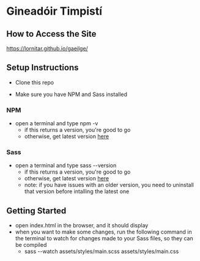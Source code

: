 # Gineadóir Timpistí

## How to Access the Site
https://lornitar.github.io/gaeilge/

## Setup Instructions
* Clone this repo

* Make sure you have NPM and Sass installed

### NPM
* open a terminal and type npm -v
    * if this returns a version, you're good to go
    * otherwise, get latest version [here](https://www.npmjs.com/get-npm)

### Sass
* open a terminal and type sass --version
    * if this returns a version, you're good to go
    * otherwise, get latest version [here](https://sass-lang.com/install)
    * note: if you have issues with an older version, you need to uninstall that version before intalling the latest one

## Getting Started
* open index.html in the browser, and it should display
* when you want to make some changes, run the following command in the terminal to watch for changes made to your Sass files, so they can be compiled
    * sass --watch assets/styles/main.scss assets/styles/main.css
